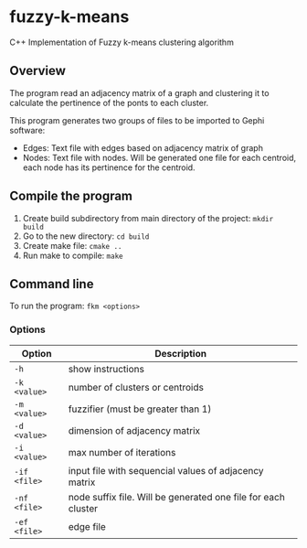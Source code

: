 # fuzzy-k-means
C++ Implementation of Fuzzy k-means clustering algorithm 

## Overview

The program read an adjacency matrix of a graph and clustering it to calculate the pertinence of the ponts to each cluster.

This program generates two groups of files to be imported to Gephi software:
* Edges: Text file with edges based on adjacency matrix of graph
* Nodes: Text file with nodes. Will be generated one file for each centroid, each node has its pertinence for the centroid.

## Compile the program

 1. Create build subdirectory from main directory of the project: `mkdir build`
 2. Go to the new directory: `cd build`
 3. Create make file: `cmake ..`
 4. Run make to compile: `make`

## Command line

To run the program: `fkm <options>`

### Options

 Option       | Description
 -------------|------------
 `-h`         | show instructions
 `-k <value>` | number of clusters or centroids
 `-m <value>` | fuzzifier (must be greater than 1)
 `-d <value>` | dimension of adjacency matrix
 `-i <value>` | max number of iterations
 `-if <file>` | input file with sequencial values of adjacency matrix
 `-nf <file>` | node suffix file. Will be generated one file for each cluster
 `-ef <file>` | edge file
